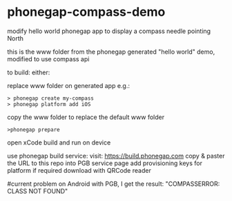 # phonegap-compass-demo
modify hello world phonegap app to display a compass needle pointing North

this is the www folder from the phonegap generated "hello world" demo, modified to use compass api

to build: either:

replace www folder on generated app e.g.:
```
> phonegap create my-compass
> phonegap platform add iOS
```
copy the www folder to replace the default www folder
```
>phonegap prepare
```
open xCode
build and run on device

use phonegap build service:
visit: https://build.phonegap.com
copy & paster the URL to this repo into PGB service page
add provisioning keys for platform if required
download with QRCode reader

#current problem
on Android with PGB, I get the result: "COMPASSERROR: CLASS NOT FOUND"


